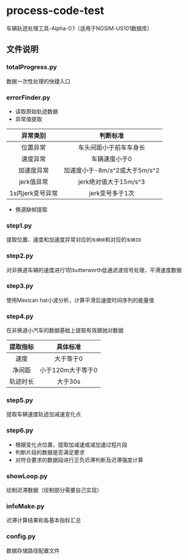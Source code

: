 # process-code-test

车辆轨迹处理工具-Alpha-0.1（适用于NGSIM-US101数据库）

## 文件说明

### totalProgress.py

数据一次性处理的快捷入口

### errorFinder.py

* 读取原始轨迹数据
* 异常值提取

|     异常类别     |           判断标准            |
| :--------------: | :---------------------------: |
|     位置异常     |    车头间距小于前车车身长     |
|     速度异常     |         车辆速度小于0         |
|    加速度异常    | 加速度小于-8m/s^2或大于5m/s^2 |
|    jerk值异常    |     jerk绝对值大于15m/s^3     |
| 1s内jerk变号异常 |        jerk变号多于1次        |

* 换道缺帧提取

### step1.py

提取位置、速度和加速度异常对应的`车辆帧`和对应的`车辆ID`

### step2.py

对非换道车辆的速度进行1阶butterworth低通滤波信号处理，平滑速度数据

### step3.py

使用Mexican hat小波分析，计算平滑后速度时间序列的能量值

### step4.py

在非换道小汽车的数据基础上提取有效跟驰对数据

|     提取指标     |           具体标准            |
| :--------------: | :---------------------------: |
|     速度         |    大于等于0     |
|     净间距       |    小于120m大于等于0          |
|    轨迹时长  | 大于30s |

### step5.py

提取车辆速度轨迹加减速变化点

### step6.py

* 根据变化点位置，提取加减速或减加速过程片段
* 判断片段的数据是否满足要求
* 对符合要求的数据段进行正负迟滞判断及迟滞强度计算

### showLoop.py

绘制迟滞数据（绘制部分需要自己实现）

### infoMake.py

迟滞计算结果和各基本指标汇总

### config.py

数据存储路径配置文件




